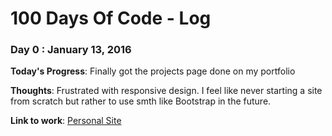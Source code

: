 # 100 Days Of Code - Log

### Day 0 : January 13, 2016

**Today's Progress**: Finally got the projects page done on my portfolio 

**Thoughts**: Frustrated with responsive design. I feel like never starting a site from scratch
but rather to use smth like Bootstrap in the future. 

**Link to work**: [Personal Site](www.sarahaoun.com)

<!-- ### Day 0 : January 13, 2016

**Today's Progress**:

**Thoughts**:

**Link to work**: -->

<!-- ### Day 0: February 30, 2016 (Example 1)
##### (delete me or comment me out)

**Today's Progress**: Fixed CSS, worked on canvas functionality for the app.

**Thoughts:** I really struggled with CSS, but, overall, I feel like I am slowly getting better at it. Canvas is still new for me, but I managed to figure out some basic functionality.

**Link to work:** [Calculator App](http://www.example.com)


### Day 1: June 27, Monday

**Today's Progress**: I've gone through many exercises on FreeCodeCamp.

**Thoughts** I've recently started coding, and it's a great feeling when I finally solve an algorithm challenge after a lot of attempts and hours spent.

**Link(s) to work**
1. [Find the Longest Word in a String](https://www.freecodecamp.com/challenges/find-the-longest-word-in-a-string)
2. [Title Case a Sentence](https://www.freecodecamp.com/challenges/title-case-a-sentence)
 -->
